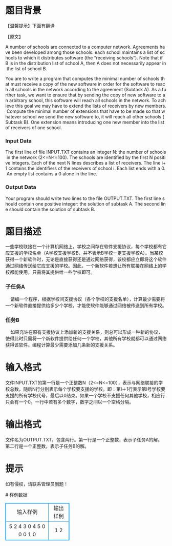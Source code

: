 # 

 
 # 题目背景 
<p>【温馨提示】下面有翻译</p>

<p>【原文】</p>

<p>A&nbsp;number&nbsp;of&nbsp;schools&nbsp;are&nbsp;connected&nbsp;to&nbsp;a&nbsp;computer&nbsp;network.&nbsp;Agreements&nbsp;have&nbsp;been&nbsp;developed&nbsp;among&nbsp;those&nbsp;schools:&nbsp;each&nbsp;school&nbsp;maintains&nbsp;a&nbsp;list&nbsp;of&nbsp;schools&nbsp;to&nbsp;which&nbsp;it&nbsp;distributes&nbsp;software&nbsp;(the&nbsp;&ldquo;receiving&nbsp;schools&rdquo;).&nbsp;Note&nbsp;that&nbsp;if&nbsp;B&nbsp;is&nbsp;in&nbsp;the&nbsp;distribution&nbsp;list&nbsp;of&nbsp;school&nbsp;A,&nbsp;then&nbsp;A&nbsp;does&nbsp;not&nbsp;necessarily&nbsp;appear&nbsp;in&nbsp;the&nbsp;list&nbsp;of&nbsp;school&nbsp;B.</p>

<p>You&nbsp;are&nbsp;to&nbsp;write&nbsp;a&nbsp;program&nbsp;that&nbsp;computes&nbsp;the&nbsp;minimal&nbsp;number&nbsp;of&nbsp;schools&nbsp;that&nbsp;must&nbsp;receive&nbsp;a&nbsp;copy&nbsp;of&nbsp;the&nbsp;new&nbsp;software&nbsp;in&nbsp;order&nbsp;for&nbsp;the&nbsp;software&nbsp;to&nbsp;reach&nbsp;all&nbsp;schools&nbsp;in&nbsp;the&nbsp;network&nbsp;according&nbsp;to&nbsp;the&nbsp;agreement&nbsp;(Subtask&nbsp;A).&nbsp;As&nbsp;a&nbsp;further&nbsp;task,&nbsp;we&nbsp;want&nbsp;to&nbsp;ensure&nbsp;that&nbsp;by&nbsp;sending&nbsp;the&nbsp;copy&nbsp;of&nbsp;new&nbsp;software&nbsp;to&nbsp;an&nbsp;arbitrary&nbsp;school,&nbsp;this&nbsp;software&nbsp;will&nbsp;reach&nbsp;all&nbsp;schools&nbsp;in&nbsp;the&nbsp;network.&nbsp;To&nbsp;achieve&nbsp;this&nbsp;goal&nbsp;we&nbsp;may&nbsp;have&nbsp;to&nbsp;extend&nbsp;the&nbsp;lists&nbsp;of&nbsp;receivers&nbsp;by&nbsp;new&nbsp;members.&nbsp;Compute&nbsp;the&nbsp;minimal&nbsp;number&nbsp;of&nbsp;extensions&nbsp;that&nbsp;have&nbsp;to&nbsp;be&nbsp;made&nbsp;so&nbsp;that&nbsp;whatever&nbsp;school&nbsp;we&nbsp;send&nbsp;the&nbsp;new&nbsp;software&nbsp;to,&nbsp;it&nbsp;will&nbsp;reach&nbsp;all&nbsp;other&nbsp;schools&nbsp;(Subtask&nbsp;B).&nbsp;One&nbsp;extension&nbsp;means&nbsp;introducing&nbsp;one&nbsp;new&nbsp;member&nbsp;into&nbsp;the&nbsp;list&nbsp;of&nbsp;receivers&nbsp;of&nbsp;one&nbsp;school.</p>

<h3>Input&nbsp;Data</h3>

<p>The&nbsp;first&nbsp;line&nbsp;of&nbsp;file&nbsp;INPUT.TXT&nbsp;contains&nbsp;an&nbsp;integer&nbsp;N:&nbsp;the&nbsp;number&nbsp;of&nbsp;schools&nbsp;in&nbsp;the&nbsp;network&nbsp;(2&lt;=N&lt;=100).&nbsp;The&nbsp;schools&nbsp;are&nbsp;identified&nbsp;by&nbsp;the&nbsp;first&nbsp;N&nbsp;positive&nbsp;integers.&nbsp;Each&nbsp;of&nbsp;the&nbsp;next&nbsp;N&nbsp;lines&nbsp;describes&nbsp;a&nbsp;list&nbsp;of&nbsp;receivers.&nbsp;The&nbsp;line&nbsp;i+1&nbsp;contains&nbsp;the&nbsp;identifiers&nbsp;of&nbsp;the&nbsp;receivers&nbsp;of&nbsp;school&nbsp;i.&nbsp;Each&nbsp;list&nbsp;ends&nbsp;with&nbsp;a&nbsp;0.&nbsp;An&nbsp;empty&nbsp;list&nbsp;contains&nbsp;a&nbsp;0&nbsp;alone&nbsp;in&nbsp;the&nbsp;line.</p>

<h3>Output&nbsp;Data</h3>

<p>Your&nbsp;program&nbsp;should&nbsp;write&nbsp;two&nbsp;lines&nbsp;to&nbsp;the&nbsp;file&nbsp;OUTPUT.TXT.&nbsp;The&nbsp;first&nbsp;line&nbsp;should&nbsp;contain&nbsp;one&nbsp;positive&nbsp;integer:&nbsp;the&nbsp;solution&nbsp;of&nbsp;subtask&nbsp;A.&nbsp;The&nbsp;second&nbsp;line&nbsp;should&nbsp;contain&nbsp;the&nbsp;solution&nbsp;of&nbsp;subtask&nbsp;B.&nbsp;</p> 

 
 # 题目描述 
<p>一些学校联接在一个计算机网络上，学校之间存在软件支援协议，每个学校都有它应支援的学校名单（A学校支援学校B，并不表示B学校一定支援学校A）。当某校获得一个新软件时，无论是直接获得还是通过网络获得，该校都应立即将这个软件通过网络传送给它应支援的学校。因此，一个新软件若想让所有联接在网络上的学校都能使用，只需将其提供给一些学校即可。</p>

<h3>子任务A</h3>

<p>&nbsp;&nbsp;&nbsp;&nbsp;请编一个程序，根据学校间支援协议（各个学校的支援名单），计算最少需要将一个新软件直接提供给多少个学校，才能使软件能够通过网络被传送到所有学校。</p>

<h3>任务B</h3>

<p>&nbsp;&nbsp;&nbsp;&nbsp;如果充许在原有支援协议上添加新的支援关系，则总可以形成一种新的协议，使得此时只需将一个新软件提供给任何一个学校，其他所有学校就都可以通过网络获得该软件。编程计算最少需要添加几条新的支援关系。</p> 

 
 # 输入格式 
<p>文件INPUT.TXT的第一行是一个正整数N（2&lt;=N&lt;=100），表示与网络联接的学校总数，随后N行分别表示每个学校要支援的学校。即：第I＋1行表示第I号学校要支援的所有学校代号，最后以0结束。如果一个学校不支援任何其他学校，相应行只会有一个0。一行中若有多个数字，数字之间以一个空格分隔。</p> 

 
 # 输出格式 
<p>文件名为OUTPUT.TXT，包含两行。第一行是一个正整数，表示子任务A的解。第二行是一个正整数，表示子任务B的解。</p> 

 
 # 提示 
<p>如有侵权，请联系管理员删题！</p> 
# 样例数据
<style>
        table,table tr th, table tr td { border:1px solid #0094ff; }
        table { width: 200px; min-height: 25px; line-height: 25px; text-align: center; border-collapse: collapse;}   
    </style>
<table>
	<tr>
		<td>输入样例</td>
		<td>输出样例</td>
	</tr>
<tr><td>5
2 4 3 0
4 5 0		
0		
0		
1 0		
</td><td>1
2</td></tr></table>

